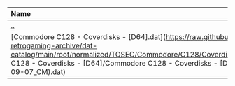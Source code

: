 |Name|Size|
|:---|---:|
|[..](../index.html)|DIR|
|[Commodore C128 - Coverdisks - [D64].dat](https://raw.githubusercontent.com/open-retrogaming-archive/dat-catalog/main/root/normalized/TOSEC/Commodore/C128/Coverdisks/[D64]/Commodore C128 - Coverdisks - [D64]/Commodore C128 - Coverdisks - [D64] (TOSEC-v2019-09-07_CM).dat)|852|
